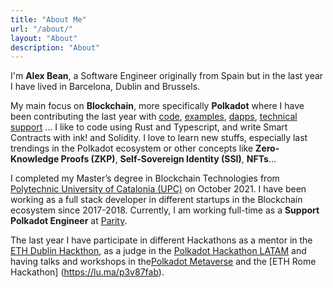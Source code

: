 ```yaml
---
title: "About Me"
url: "/about/"
layout: "About"
description: "About"
---
```


I'm **Alex Bean**, a Software Engineer originally from Spain but in the last year I have lived in Barcelona, Dublin and Brussels. 

My main focus on **Blockchain**, more specifically **Polkadot** where I have been contributing the last year with [code](https://github.com/paritytech/polkadot-sdk/commits/master?author=alexd10s), [examples](https://github.com/AlexD10S/substrate-betting), [dapps](https://github.com/SubstrateChess/chess-substrate-dapp), [technical support](https://substrate.stackexchange.com/users/2762/alex-bean) ... 
I like to code using Rust and Typescript, and write Smart Contracts with ink! and Solidity.
I love to learn new stuffs, especially last trendings in the Polkadot ecosystem or other concepts like **Zero-Knowledge Proofs (ZKP)**, **Self-Sovereign Identity (SSI)**, **NFTs**...

I completed my Master’s degree in Blockchain Technologies from [Polytechnic University of Catalonia (UPC)](https://www.upc.edu/en) on October 2021. I have been working as a full stack developer in different startups in the Blockchain ecosystem since 2017-2018. Currently, I am working full-time as a **Support Polkadot Engineer** at [Parity](https://www.parity.io/).

The last year I have participate in different Hackathons as a mentor in the [ETH Dublin Hackthon](https://www.ethdublin.io/), as a judge in the [Polkadot Hackathon LATAM](https://polkadothackathonlatam.com/#jueces) and having talks and workshops in the[Polkadot Metaverse](https://metaversechampionship.gg/) and the [ETH Rome Hackathon] (https://lu.ma/p3v87fab).
